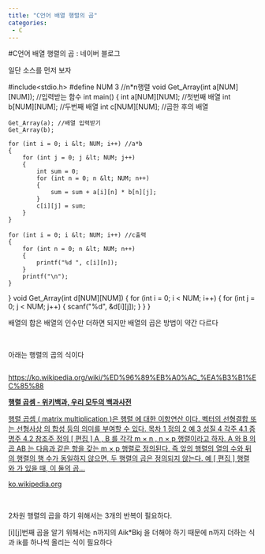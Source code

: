 ```yaml
---
title: "C언어 배열 행렬의 곱"
categories:
 - C
---
```

#C언어 배열 행렬의 곱 : 네이버 블로그
<div class="wrap_rabbit pcol2 _param(1) _postViewArea221554602235" id="post-view221554602235">
<!-- Rabbit HTML --><div class="se-viewer se-theme-default" lang="ko-KR">
<!-- SE_DOC_HEADER_END -->
<div class="se-main-container">
<div class="se-component se-text se-l-default" id="SE-49e9afac-42b7-4949-b7f9-2a58e5a8f455">
<div class="se-component-content">
<div class="se-section se-section-text se-l-default">
<div class="se-module se-module-text"><!-- SE-TEXT { --><p class="se-text-paragraph se-text-paragraph-align-" id="SE-75f2396c-905d-4c60-9edd-fad4cf699d43" style=""><span class="se-fs- se-ff-" id="SE-076ea131-96c4-4865-af5b-9673905c9557" style="">일단 소스를 먼저 보자</span></p><!-- } SE-TEXT --></div>
</div>
</div>
</div> <div class="se-component se-code se-l-default" id="SE-a3f486f6-d983-450c-a8de-40f2125e0dd4">
<div class="se-component-content">
<div class="se-section se-section-code se-l-default">
<div class="se-module se-module-code se-fs-fs13">
<div class="se-code-source">
<div class="__se_code_view language-javascript">#include&lt;stdio.h&gt;
#define NUM 3 //n*n행렬
void Get_Array(int a[NUM][NUM]); //입력받는 함수
int main() {
	int a[NUM][NUM]; //첫번째 배열
	int b[NUM][NUM]; //두번째 배열
	int c[NUM][NUM]; //곱한 후의 배열

	Get_Array(a); //배열 입력받기
	Get_Array(b);

	for (int i = 0; i &lt; NUM; i++) //a*b
	{
		for (int j = 0; j &lt; NUM; j++)
		{
			int sum = 0;
			for (int n = 0; n &lt; NUM; n++)
			{
				sum = sum + a[i][n] * b[n][j];
			}
			c[i][j] = sum;
		}
	}

	for (int i = 0; i &lt; NUM; i++) //c출력
	{
		for (int n = 0; n &lt; NUM; n++)
		{
			printf("%d ", c[i][n]);
		}
		printf("\n");
	}
}
void Get_Array(int d[NUM][NUM]) {
	for (int i = 0; i &lt; NUM; i++)
	{
		for (int j = 0; j &lt; NUM; j++)
		{
			scanf("%d", &amp;d[i][j]);
		}
	}
}</div>
</div>
</div>
</div>
</div>
<script class="__se_module_data" data-module='{"type":"v2_code", "id" : "SE-a3f486f6-d983-450c-a8de-40f2125e0dd4"}' type="text/data"></script>
</div> <div class="se-component se-text se-l-default" id="SE-f74dc96d-1fce-45da-ae45-620fb8d9d9b6">
<div class="se-component-content">
<div class="se-section se-section-text se-l-default">
<div class="se-module se-module-text"><!-- SE-TEXT { --><p class="se-text-paragraph se-text-paragraph-align-" id="SE-4f351787-7cae-47cd-9c13-0fec44eb3f70" style=""><span class="se-fs- se-ff-" id="SE-d6facc99-602a-4ea4-8ab1-a382c02c1026" style="">배열의 합은 배열의 인수만 더하면 되지만 배열의 곱은 방법이 약간 다르다</span></p><!-- } SE-TEXT --><!-- SE-TEXT { --><p class="se-text-paragraph se-text-paragraph-align-" id="SE-2a23cb97-f534-4fe6-94b4-5c5eb7782198" style=""><span class="se-fs- se-ff-" id="SE-8ceca66c-17df-4fbd-b287-6347c71029c8" style="">​</span></p><!-- } SE-TEXT --><!-- SE-TEXT { --><p class="se-text-paragraph se-text-paragraph-align-" id="SE-3d097cef-e0fc-4b08-9ecd-a2c5ee36bc5a" style=""><span class="se-fs- se-ff-" id="SE-fa7685bd-5c6c-4e12-87fb-b01d3f0f2db8" style="">아래는 행렬의 곱의 식이다</span></p><!-- } SE-TEXT --></div>
</div>
</div>
</div> <div class="se-component se-image se-l-default" id="SE-7cf1ef20-0e2b-4871-acc8-59be1a5d5b35">
<div class="se-component-content se-component-content-normal">
<div class="se-section se-section-image se-l-default se-section-align-" style="max-width:506px;">
<a class="se-module se-module-image __se_image_link __se_link" data-linkdata='{"id" : "SE-7cf1ef20-0e2b-4871-acc8-59be1a5d5b35", "src" : "https://raw.githubusercontent.com/rage147-OwO/rage147-OwO.github.io/master/_images/images/2019-6-4-C언어 배열 행렬의 곱/0.438", "linkUse" : "false", "link" : ""}' data-linktype="img" href="#" onclick="return false;" style=" ">
<img alt="" class="se-image-resource" src="https://raw.githubusercontent.com/rage147-OwO/rage147-OwO.github.io/master/_images/images/2019-6-4-C언어 배열 행렬의 곱/0.438">
</img></a> </div>
</div>
</div> <div class="se-component se-text se-l-default" id="SE-1cc4092d-3e20-4c7b-9dba-30248fb83fb0">
<div class="se-component-content">
<div class="se-section se-section-text se-l-default">
<div class="se-module se-module-text"><!-- SE-TEXT { --><p class="se-text-paragraph se-text-paragraph-align-" id="SE-948f9790-c3dd-4eb4-bb3d-6278f2ccf5f8" style=""><span class="se-fs- se-ff-" id="SE-7b6b9fba-91d5-49cd-a3a2-be091f634144" style=""><a class="se-link" href="https://ko.wikipedia.org/wiki/%ED%96%89%EB%A0%AC_%EA%B3%B1%EC%85%88" target="_blank">https://ko.wikipedia.org/wiki/%ED%96%89%EB%A0%AC_%EA%B3%B1%EC%85%88</a></span></p><!-- } SE-TEXT --></div>
</div>
</div>
</div> <div class="se-component se-oglink se-l-text" id="SE-7ce4c629-a325-4c3c-9b51-d814ecd18e6e">
<div class="se-component-content">
<div class="se-section se-section-oglink se-l-text se-section-align-">
<div class="se-module se-module-oglink">
<a class="se-oglink-info" href="https://ko.wikipedia.org/wiki/%ED%96%89%EB%A0%AC_%EA%B3%B1%EC%85%88" target="_blank">
<div class="se-oglink-info-container">
<strong class="se-oglink-title">행렬 곱셈 - 위키백과, 우리 모두의 백과사전</strong>
<p class="se-oglink-summary">행렬 곱셈 ( matrix multiplication )은 행렬 에 대한 이항연산 이다. 벡터의 선형결합 또는 선형사상 의 합성 등의 의미를 부여할 수 있다. 목차 1 정의 2 예 3 성질 4 각주 4.1 증명주 4.2 참조주 정의 [ 편집 ] A , B 를 각각 m × n , n × p 행렬이라고 하자. A 와 B 의 곱 AB 는 다음과 같은 항을 갖는 m × p 행렬로 정의된다. 즉 앞의 행렬의 열의 수와 뒤의 행렬의 행 수가 동일하지 않으면, 두 행렬의 곱은 정의되지 않는다. 예 [ 편집 ] 행렬 와 가 있을 때, 이 둘의 곱...</p>
<p class="se-oglink-url">ko.wikipedia.org</p>
</div>
</a>
</div>
</div>
</div>
<script class="__se_module_data" data-module='{"type":"v2_oglink", "id" :"SE-7ce4c629-a325-4c3c-9b51-d814ecd18e6e", "data" : {"link" : "https://ko.wikipedia.org/wiki/%ED%96%89%EB%A0%AC_%EA%B3%B1%EC%85%88", "isVideo" : "false", "thumbnail" : ""}}' type="text/data"></script>
</div> <div class="se-component se-text se-l-default" id="SE-1e20e6bd-0adc-4ffc-a987-9e883d1a77ba">
<div class="se-component-content">
<div class="se-section se-section-text se-l-default">
<div class="se-module se-module-text"><!-- SE-TEXT { --><p class="se-text-paragraph se-text-paragraph-align-" id="SE-be252bec-67c0-4bf8-a1ce-2b94689e4b32" style=""><span class="se-fs- se-ff-" id="SE-99e71b4d-1c91-4f98-b8de-c1ec0c13887e" style="">​</span></p><!-- } SE-TEXT --><!-- SE-TEXT { --><p class="se-text-paragraph se-text-paragraph-align-" id="SE-80ab8495-cbd5-4707-b80b-3357023a4865" style=""><span class="se-fs- se-ff-" id="SE-51404415-6a3b-4d4c-9dfa-0312cd6c24eb" style="">2차원 행렬의 곱을 하기 위해서는 3개의 반복이 필요하다.</span></p><!-- } SE-TEXT --><!-- SE-TEXT { --><p class="se-text-paragraph se-text-paragraph-align-" id="SE-055f99fb-481a-45a4-a6e0-a2d4dab6ea91" style=""><span class="se-fs- se-ff-" id="SE-60943530-4ca3-4661-9266-93cbc069d0c8" style="">[i][j]번째 곱을 알기 위해서는 n까지의 Aik*Bkj 을 더해야 하기 때문에 n까지 더하는 식과 ik를 하나씩 올리는 식이 필요하다</span></p><!-- } SE-TEXT --><!-- SE-TEXT { --><p class="se-text-paragraph se-text-paragraph-align-" id="SE-490bc5f7-e6bd-4d6a-bd78-991d3e0e61c7" style=""><span class="se-fs- se-ff-" id="SE-f2fefe9e-56fb-4187-96b5-ecf44718dcae" style="">​</span></p><!-- } SE-TEXT --><!-- SE-TEXT { --><p class="se-text-paragraph se-text-paragraph-align-" id="SE-e56d8cef-9f60-4e4c-b580-299570e4466e" style=""><span class="se-fs- se-ff-" id="SE-652ebc86-de18-4a83-a6f8-d6b94711050f" style="">​</span></p><!-- } SE-TEXT --></div>
</div>
</div>
</div> </div>
</div>
</div>